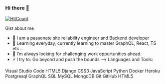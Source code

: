 ### Hi there 👋

[![HitCount](http://hits.dwyl.com/ahmedmohsen50/ahmedmohsen50.svg)](http://hits.dwyl.com/ahmedmohsen50/ahmedmohsen50)

Gist about me 

- 🔭 I am a passonate site reliability engineer and Backend developer
- 🌱  Learning everyday, currently learning to master GraphQL, React, TS etc ..
- 👯 I’m always looking for challenging work oppurtunities ahead.
- ⚡ I try to: Go beyond and push the bounds
-->
Languages and Tools:

Visual Studio Code HTML5 Django CSS3 JavaScript Python Docker Heroku Postgresql GraphQL SQL MySQL MongoDB Git GitHub HTML5

